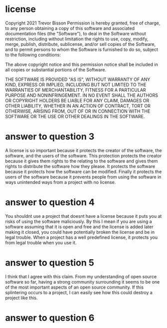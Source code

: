 # license
Copyright 2021 Trevor Bisson
Permission is hereby granted, free of charge, to any person obtaining a copy of this software and associated documentation files (the "Software"), to deal in the Software without restriction, including without limitation the rights to use, copy, modify, merge, publish, distribute, sublicense, and/or sell copies of the Software, and to permit persons to whom the Software is furnished to do so, subject to the following conditions:

The above copyright notice and this permission notice shall be included in all copies or substantial portions of the Software.

THE SOFTWARE IS PROVIDED "AS IS", WITHOUT WARRANTY OF ANY KIND, EXPRESS OR IMPLIED, INCLUDING BUT NOT LIMITED TO THE WARRANTIES OF MERCHANTABILITY, FITNESS FOR A PARTICULAR PURPOSE AND NONINFRINGEMENT. IN NO EVENT SHALL THE AUTHORS OR COPYRIGHT HOLDERS BE LIABLE FOR ANY CLAIM, DAMAGES OR OTHER LIABILITY, WHETHER IN AN ACTION OF CONTRACT, TORT OR OTHERWISE, ARISING FROM, OUT OF OR IN CONNECTION WITH THE SOFTWARE OR THE USE OR OTHER DEALINGS IN THE SOFTWARE.

# answer to question 3
A license is so important because it protects the creator of the software, the software, and the users of the software. This protection protects the creator because it gives them rights to the relating to the software and gives them rights to distribute the software how they please. It protects the software because it protects how the software can be modified. Finally it protects the users of the software because it prevents people from using the software in ways unintended ways from a project with no license.

# answer to question 4
You shouldnt use a project that doesnt have a license because it puts you at risks of using the software maliciously. By this I mean if you are using a software assuming that it is open and free and the license is added later making it closed, you could have potentially broken the license and be in legal trouble. When a project has a well predefined license, it protects you from legal trouble when you use it.  

# answer to question 5
I think that I agree with this claim. From my understanding of open source software so far, having a strong community surrounding it seems to be one of the most important aspects of an open source community. If this splintering occurs to a project, I can easily see how this could destroy a project like this. 

# answer to question 6











